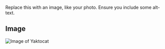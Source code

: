 Replace this with an image, like your photo. Ensure you include some alt-text.
## Image
![Image of Yaktocat](https://octodex.github.com/images/yaktocat.png)
